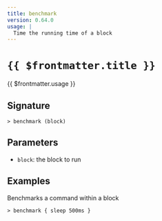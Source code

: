 ```yaml
---
title: benchmark
version: 0.64.0
usage: |
  Time the running time of a block
---
```


# <code>{{ $frontmatter.title }}</code>

<div style='white-space: pre-wrap;'>{{ $frontmatter.usage }}</div>

## Signature

```> benchmark (block)```

## Parameters

 -  `block`: the block to run

## Examples

Benchmarks a command within a block
```shell
> benchmark { sleep 500ms }
```
